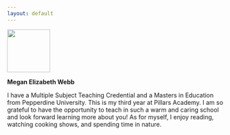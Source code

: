 ```yaml
---
layout: default
---
```


<a href="https://cloud.githubusercontent.com/assets/11180395/13754447/500fec22-e9d4-11e5-8092-4ccd0458b4e4.jpg">
  <img width="100" src="https://cloud.githubusercontent.com/assets/11180395/13754447/500fec22-e9d4-11e5-8092-4ccd0458b4e4.jpg" />
</a>

<b>Megan Elizabeth Webb</b>

I have a Multiple Subject Teaching Credential and a Masters in Education from Pepperdine University. This is my third year at Pillars Academy.  I am so grateful to have the opportunity to teach in such a warm and caring school and look forward learning more about you! As for myself, I enjoy reading, watching cooking shows, and spending time in nature.
